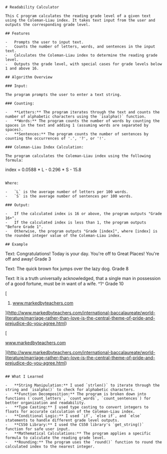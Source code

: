 ```
# Readability Calculator

This C program calculates the reading grade level of a given text using the Coleman-Liau index. It takes text input from the user and outputs the corresponding grade level.

## Features

-   Prompts the user to input text.
-   Counts the number of letters, words, and sentences in the input text.
-   Calculates the Coleman-Liau index to determine the reading grade level.
-   Outputs the grade level, with special cases for grade levels below 1 and above 16.

## Algorithm Overview

### Input:

The program prompts the user to enter a text string.

### Counting:

-   **Letters:** The program iterates through the text and counts the number of alphabetic characters using the `isalpha()` function.
-   **Words:** The program counts the number of words by counting the spaces in the text and adding 1 (assuming words are separated by spaces).
-   **Sentences:** The program counts the number of sentences by counting the occurrences of '.', '?', or '!'.

### Coleman-Liau Index Calculation:

The program calculates the Coleman-Liau index using the following formula:

```

index = 0.0588 * L - 0.296 * S - 15.8

```

Where:

-   `L` is the average number of letters per 100 words.
-   `S` is the average number of sentences per 100 words.

### Output:

-   If the calculated index is 16 or above, the program outputs "Grade 16+".
-   If the calculated index is less than 1, the program outputs "Before Grade 1".
-   Otherwise, the program outputs "Grade [index]", where [index] is the rounded integer value of the Coleman-Liau index.

## Example

```

Text: Congratulations! Today is your day. You're off to Great Places! You're off and away! Grade 3

Text: The quick brown fox jumps over the lazy dog. Grade 8

Text: It is a truth universally acknowledged, that a single man in possession of a good fortune, must be in want of a wife. ^1^ Grade 10

[

1. www.markedbyteachers.com

](http://www.markedbyteachers.com/international-baccalaureate/world-literature/marriage-rather-than-love-is-the-central-theme-of-pride-and-prejudice-do-you-agree.html)

[

www.markedbyteachers.com

](http://www.markedbyteachers.com/international-baccalaureate/world-literature/marriage-rather-than-love-is-the-central-theme-of-pride-and-prejudice-do-you-agree.html)

```

## What I Learned

-   **String Manipulation:** I used `strlen()` to iterate through the string and `isalpha()` to check for alphabetic characters.
-   **Function Decomposition:** The program is broken down into functions (`count_letters`, `count_words`, `count_sentences`) for better organization and readability.
-   **Type Casting:** I used type casting to convert integers to floats for accurate calculation of the Coleman-Liau index.
-   **Conditional Logic:** I used `if`, `else if`, and `else` statements to handle different grade level outputs.
-   **CS50 Library:** I used the CS50 library's `get_string()` function for safe user input.
-   **Mathematical Calculations:** The program applies a specific formula to calculate the reading grade level.
-   **Rounding:** The program uses the `round()` function to round the calculated index to the nearest integer.
```
